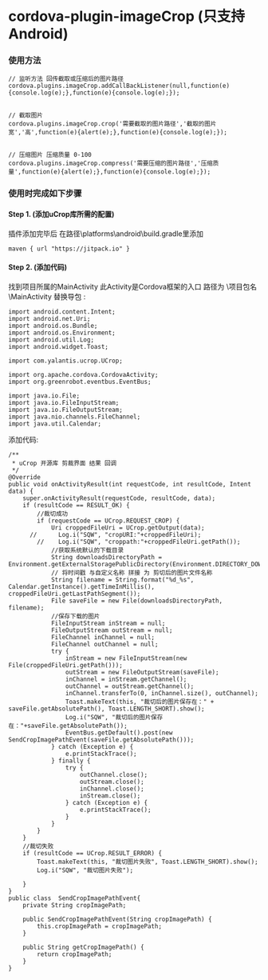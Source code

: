 # cordova-plugin-imageCrop (只支持Android)
### 使用方法
```
// 监听方法 回传截取或压缩后的图片路径
cordova.plugins.imageCrop.addCallBackListener(null,function(e){console.log(e);},function(e){console.log(e);});


// 截取图片
cordova.plugins.imageCrop.crop('需要截取的图片路径','截取的图片宽','高',function(e){alert(e);},function(e){console.log(e);});
 
 
// 压缩图片 压缩质量 0-100
cordova.plugins.imageCrop.compress('需要压缩的图片路径','压缩质量',function(e){alert(e);},function(e){console.log(e);});

```

### 使用时完成如下步骤
#### Step 1.  (添加uCrop库所需的配置)
插件添加完毕后 在路径\platforms\android\build.gradle里添加
```
maven { url "https://jitpack.io" }
```
#### Step 2.  (添加代码)
找到项目所属的MainActivity 此Activity是Cordova框架的入口
路径为 \项目包名\MainActivity
替换导包 :
```
import android.content.Intent;
import android.net.Uri;
import android.os.Bundle;
import android.os.Environment;
import android.util.Log;
import android.widget.Toast;

import com.yalantis.ucrop.UCrop;

import org.apache.cordova.CordovaActivity;
import org.greenrobot.eventbus.EventBus;

import java.io.File;
import java.io.FileInputStream;
import java.io.FileOutputStream;
import java.nio.channels.FileChannel;
import java.util.Calendar;

```
添加代码:

    /**
     * uCrop 开源库 剪裁界面 结果 回调
     */
    @Override
    public void onActivityResult(int requestCode, int resultCode, Intent data) {
        super.onActivityResult(requestCode, resultCode, data);
        if (resultCode == RESULT_OK) {
            //裁切成功
            if (requestCode == UCrop.REQUEST_CROP) {
                Uri croppedFileUri = UCrop.getOutput(data);
          //      Log.i("SQW", "cropURI:"+croppedFileUri);
            //    Log.i("SQW", "croppath:"+croppedFileUri.getPath());
                //获取系统默认的下载目录
                String downloadsDirectoryPath = Environment.getExternalStoragePublicDirectory(Environment.DIRECTORY_DOWNLOADS).getAbsolutePath();
                // 将时间戳 与自定义名称 拼接 为 剪切后的图片文件名称
                String filename = String.format("%d_%s", Calendar.getInstance().getTimeInMillis(), croppedFileUri.getLastPathSegment());
                File saveFile = new File(downloadsDirectoryPath, filename);
                //保存下载的图片
                FileInputStream inStream = null;
                FileOutputStream outStream = null;
                FileChannel inChannel = null;
                FileChannel outChannel = null;
                try {
                    inStream = new FileInputStream(new File(croppedFileUri.getPath()));
                    outStream = new FileOutputStream(saveFile);
                    inChannel = inStream.getChannel();
                    outChannel = outStream.getChannel();
                    inChannel.transferTo(0, inChannel.size(), outChannel);
                    Toast.makeText(this, "裁切后的图片保存在：" + saveFile.getAbsolutePath(), Toast.LENGTH_SHORT).show();
                    Log.i("SQW", "裁切后的图片保存在："+saveFile.getAbsolutePath());
                    EventBus.getDefault().post(new SendCropImagePathEvent(saveFile.getAbsolutePath()));
                } catch (Exception e) {
                    e.printStackTrace();
                } finally {
                    try {
                        outChannel.close();
                        outStream.close();
                        inChannel.close();
                        inStream.close();
                    } catch (Exception e) {
                        e.printStackTrace();
                    }
                }
            }
        }
        //裁切失败
        if (resultCode == UCrop.RESULT_ERROR) {
            Toast.makeText(this, "裁切图片失败", Toast.LENGTH_SHORT).show();
            Log.i("SQW", "裁切图片失败");
       
        }
    }
    public class  SendCropImagePathEvent{
        private String cropImagePath;

        public SendCropImagePathEvent(String cropImagePath) {
            this.cropImagePath = cropImagePath;
        }

        public String getCropImagePath() {
            return cropImagePath;
        }
    }
